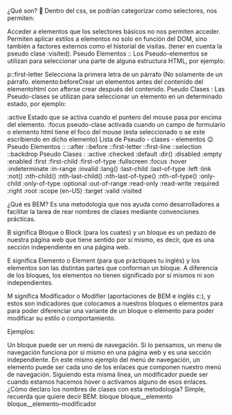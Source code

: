 ¿Qué son? 🤔
Dentro del css, se podrían categorizar como selectores, nos permiten:

Acceder a elementos que los selectores básicos no nos permiten acceder.
Permiten aplicar estilos a elementos no solo en función del DOM, sino también a factores externos como el historial de visitas. (tener en cuenta la pseudo clase :visited).
Pseudo Elementos ::
Los Pseudo-elementos se utilizan para seleccionar una parte de alguna estructura HTML, por ejemplo:

p::first-letter Selecciona la primera letra de un párrafo (No solamente de un párrafo.
elemento:beforeCrear un elementos antes del contenido del elementohtml con afterse crear después del contenido.
Pseudo Clases :
Las Pseudo-clases se utilizan para seleccionar un elemento en un determinado estado, por ejemplo:

:active Estado que se activa cuando el puntero del mouse pasa por encima del elemento.
:focus pseudo-clase activada cuando un campo de formulario o elemento html tiene el foco del mouse (esta seleccionado o se este escribiendo en dicho elemento)
Lista de Pseudo - clases - elementos 😉
Pseudo Elementos ::
::after
::before
::first-letter
::first-line
::selection
::backdrop
Pseudo Clases :
:active
:checked
:default
:dir()
:disabled
:empty
:enabled
:first
:first-child
:first-of-type
:fullscreen
:focus
:hover
:indeterminate
:in-range
:invalid
:lang()
:last-child
:last-of-type
:left
:link
:not()
:nth-child()
:nth-last-child()
:nth-last-of-type()
:nth-of-type()
:only-child
:only-of-type
:optional
:out-of-range
:read-only
:read-write
:required
:right
:root
:scope (en-US)
:target
:valid
:visited







¿Qué es BEM?
Es una metodología que nos ayuda como desarrolladores a facilitar la tarea de rear nombres de clases mediante convenciones prácticas.

B significa Bloque o Block (para los cuates) y un bloque es un pedazo de nuestra página web que tiene sentido por sí mismo, es decir, que es una sección independiente en una página web.

E significa Elemento o Element (para que práctiques tu inglés) y los elementos son las distintas partes que conforman un bloque. A diferencia de los bloques, los elementos no tienen significado por sí mismos ni son independientes.

M significa Modificador o Modifier (aportaciones de BEM e inglés c:), y estos son indicadores que colocamos a nuestros bloques o elementos para para poder diferenciar una variante de un bloque o elemento para poder modificar su estilo o comportamiento.

Ejemplos:

Un bloque puede ser un menú de navegación. Si lo pensamos, un menu de navegación funciona por sí mismo en una página web y es una sección independiente.
En este mismo ejemplo del menú de navegación, un elemento puede ser cada uno de los enlaces que componen nuestro menú de navegación.
Siguiendo esta misma línea, un modificador puede ser cuando estamos hacemos hover o activamos alguno de esos enlaces.
¿Cómo declaro los nombres de clases con esta metodología?
Simple, recuerda que quiere decir BEM:
bloque
bloque__elemento
bloque__elemento–modificador